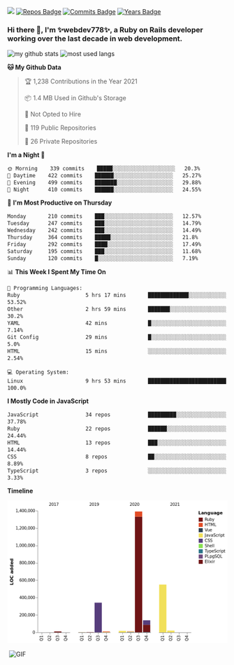 ![](https://visitor-badge.glitch.me/badge?page_id=webdev778.webdev778)
[![Repos Badge](https://badges.pufler.dev/repos/webdev778)](https://badges.pufler.dev)
[![Commits Badge](https://badges.pufler.dev/commits/monthly/webdev778)](https://badges.pufler.dev)
[![Years Badge](https://badges.pufler.dev/years/webdev778)](https://badges.pufler.dev)
### Hi there 👋, I'm ✨webdev778✨, a Ruby on Rails developer working over the last decade in web development.


![my github stats](https://github-readme-stats.vercel.app/api?username=webdev778&show_icons=true&theme=tokyonight&line_height=27)
![most used langs](https://github-readme-stats.vercel.app/api/top-langs/?username=webdev778&hide=css,html&theme=tokyonight)

<!--START_SECTION:waka-->
**🐱 My Github Data** 

> 🏆 1,238 Contributions in the Year 2021
 > 
> 📦 1.4 MB Used in Github's Storage 
 > 
> 🚫 Not Opted to Hire
 > 
> 📜 119 Public Repositories 
 > 
> 🔑 26 Private Repositories  
 > 
**I'm a Night 🦉** 

```text
🌞 Morning    339 commits    █████░░░░░░░░░░░░░░░░░░░░   20.3% 
🌆 Daytime    422 commits    ██████░░░░░░░░░░░░░░░░░░░   25.27% 
🌃 Evening    499 commits    ███████░░░░░░░░░░░░░░░░░░   29.88% 
🌙 Night      410 commits    ██████░░░░░░░░░░░░░░░░░░░   24.55%

```
📅 **I'm Most Productive on Thursday** 

```text
Monday       210 commits    ███░░░░░░░░░░░░░░░░░░░░░░   12.57% 
Tuesday      247 commits    ███░░░░░░░░░░░░░░░░░░░░░░   14.79% 
Wednesday    242 commits    ███░░░░░░░░░░░░░░░░░░░░░░   14.49% 
Thursday     364 commits    █████░░░░░░░░░░░░░░░░░░░░   21.8% 
Friday       292 commits    ████░░░░░░░░░░░░░░░░░░░░░   17.49% 
Saturday     195 commits    ███░░░░░░░░░░░░░░░░░░░░░░   11.68% 
Sunday       120 commits    █░░░░░░░░░░░░░░░░░░░░░░░░   7.19%

```


📊 **This Week I Spent My Time On** 

```text
💬 Programming Languages: 
Ruby                     5 hrs 17 mins       █████████████░░░░░░░░░░░░   53.52% 
Other                    2 hrs 59 mins       ███████░░░░░░░░░░░░░░░░░░   30.2% 
YAML                     42 mins             █░░░░░░░░░░░░░░░░░░░░░░░░   7.14% 
Git Config               29 mins             █░░░░░░░░░░░░░░░░░░░░░░░░   5.0% 
HTML                     15 mins             ░░░░░░░░░░░░░░░░░░░░░░░░░   2.54%

💻 Operating System: 
Linux                    9 hrs 53 mins       █████████████████████████   100.0%

```

**I Mostly Code in JavaScript** 

```text
JavaScript               34 repos            █████████░░░░░░░░░░░░░░░░   37.78% 
Ruby                     22 repos            ██████░░░░░░░░░░░░░░░░░░░   24.44% 
HTML                     13 repos            ███░░░░░░░░░░░░░░░░░░░░░░   14.44% 
CSS                      8 repos             ██░░░░░░░░░░░░░░░░░░░░░░░   8.89% 
TypeScript               3 repos             ░░░░░░░░░░░░░░░░░░░░░░░░░   3.33%

```


**Timeline**

![Chart not found](https://raw.githubusercontent.com/webdev778/webdev778/master/charts/bar_graph.png) 


<!--END_SECTION:waka-->

<img align="right" alt="GIF" src="https://github.com/webdev778/webdev778/blob/main/code.gif?raw=true" width="500" height="320" />

<!--
**webdev778/webdev778** is a ✨ _special_ ✨ repository because its `README.md` (this file) appears on your GitHub profile.

Here are some ideas to get you started:

- 🔭 I’m currently working on ...
- 🌱 I’m currently learning ...
- 👯 I’m looking to collaborate on ...
- 🤔 I’m looking for help with ...
- 💬 Ask me about ...
- 📫 How to reach me: ...
- 😄 Pronouns: ...
- ⚡ Fun fact: ...
-->
